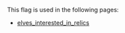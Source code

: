 This flag is used in the following pages:
 - [elves_interested_in_relics](../events/elves_interested_in_relics.md)

